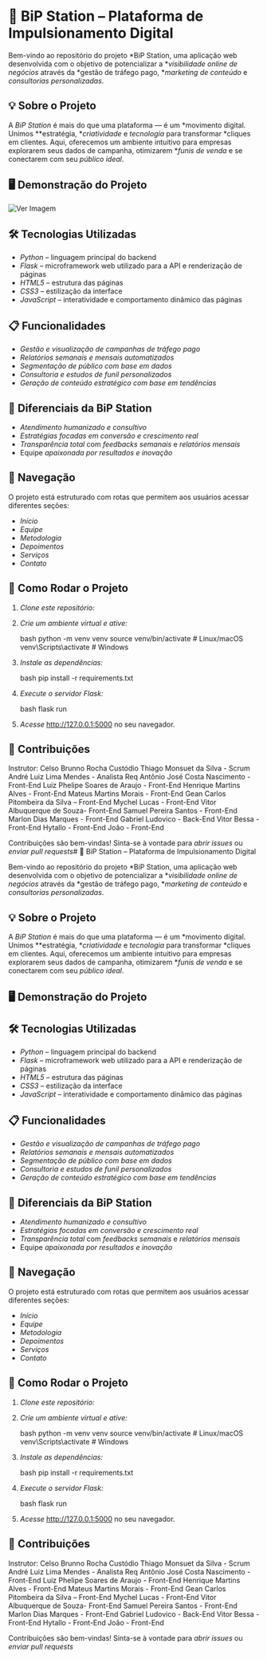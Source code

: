 # 🚀 BiP Station – Plataforma de Impulsionamento Digital

Bem-vindo ao repositório do projeto *BiP Station, uma aplicação web desenvolvida com o objetivo de potencializar a **visibilidade online de negócios* através da *gestão de tráfego pago, **marketing de conteúdo* e *consultorias personalizadas*.

## 💡 Sobre o Projeto

A *BiP Station* é mais do que uma plataforma — é um *movimento digital. Unimos **estratégia, **criatividade* e *tecnologia* para transformar *cliques em clientes. Aqui, oferecemos um ambiente intuitivo para empresas explorarem seus dados de campanha, otimizarem **funis de venda* e se conectarem com seu *público ideal*.

## 🖥️ Demonstração do Projeto

![Ver Imagem](bip_station/static/img/bip_station_template.jpeg)

## 🛠️ Tecnologias Utilizadas

- *Python* – linguagem principal do backend
- *Flask* – microframework web utilizado para a API e renderização de páginas
- *HTML5* – estrutura das páginas
- *CSS3* – estilização da interface
- *JavaScript* – interatividade e comportamento dinâmico das páginas

## 📋 Funcionalidades

- *Gestão e visualização de campanhas de tráfego pago*
- *Relatórios semanais e mensais automatizados*
- *Segmentação de público com base em dados*
- *Consultoria e estudos de funil personalizados*
- *Geração de conteúdo estratégico com base em tendências*

## 🧠 Diferenciais da BiP Station

- *Atendimento humanizado e consultivo*
- *Estratégias focadas em conversão e crescimento real*
- *Transparência total* com *feedbacks semanais* e *relatórios mensais*
- Equipe *apaixonada por resultados e inovação*

## 📍 Navegação

O projeto está estruturado com rotas que permitem aos usuários acessar diferentes seções:

- *Início*
- *Equipe*
- *Metodologia*
- *Depoimentos*
- *Serviços*
- *Contato*

## 🏁 Como Rodar o Projeto

1. *Clone este repositório:*

2. *Crie um ambiente virtual e ative:*

   bash
   python -m venv venv
   source venv/bin/activate  # Linux/macOS
   venv\Scripts\activate     # Windows
   

3. *Instale as dependências:*

   bash
   pip install -r requirements.txt
   

4. *Execute o servidor Flask:*

   bash
   flask run
   

5. *Acesse* http://127.0.0.1:5000 no seu navegador.

## 🤝 Contribuições

Instrutor: Celso Brunno Rocha Custódio
Thiago Monsuet da Silva - Scrum
André Luiz Lima Mendes - Analista Req
Antônio José Costa Nascimento - Front-End
Luiz Phelipe Soares de Araujo - Front-End
Henrique Martins Alves - Front-End
Mateus Martins Morais - Front-End
Gean Carlos Pitombeira da Silva – Front-End
Mychel Lucas - Front-End
Vitor Albuquerque de Souza- Front-End
Samuel Pereira Santos - Front-End
Marlon Dias Marques - Front-End
Gabriel Ludovico - Back-End
Vitor Bessa - Front-End
Hytallo - Front-End
João - Front-End





Contribuições são bem-vindas! Sinta-se à vontade para *abrir issues* ou *enviar pull requests*# 🚀 BiP Station – Plataforma de Impulsionamento Digital

Bem-vindo ao repositório do projeto *BiP Station, uma aplicação web desenvolvida com o objetivo de potencializar a **visibilidade online de negócios* através da *gestão de tráfego pago, **marketing de conteúdo* e *consultorias personalizadas*.

## 💡 Sobre o Projeto

A *BiP Station* é mais do que uma plataforma — é um *movimento digital. Unimos **estratégia, **criatividade* e *tecnologia* para transformar *cliques em clientes. Aqui, oferecemos um ambiente intuitivo para empresas explorarem seus dados de campanha, otimizarem **funis de venda* e se conectarem com seu *público ideal*.

## 🖥️ Demonstração do Projeto



## 🛠️ Tecnologias Utilizadas

- *Python* – linguagem principal do backend
- *Flask* – microframework web utilizado para a API e renderização de páginas
- *HTML5* – estrutura das páginas
- *CSS3* – estilização da interface
- *JavaScript* – interatividade e comportamento dinâmico das páginas

## 📋 Funcionalidades

- *Gestão e visualização de campanhas de tráfego pago*
- *Relatórios semanais e mensais automatizados*
- *Segmentação de público com base em dados*
- *Consultoria e estudos de funil personalizados*
- *Geração de conteúdo estratégico com base em tendências*

## 🧠 Diferenciais da BiP Station

- *Atendimento humanizado e consultivo*
- *Estratégias focadas em conversão e crescimento real*
- *Transparência total* com *feedbacks semanais* e *relatórios mensais*
- Equipe *apaixonada por resultados e inovação*

## 📍 Navegação

O projeto está estruturado com rotas que permitem aos usuários acessar diferentes seções:

- *Início*
- *Equipe*
- *Metodologia*
- *Depoimentos*
- *Serviços*
- *Contato*

## 🏁 Como Rodar o Projeto

1. *Clone este repositório:*

2. *Crie um ambiente virtual e ative:*

   bash
   python -m venv venv
   source venv/bin/activate  # Linux/macOS
   venv\Scripts\activate     # Windows
   

3. *Instale as dependências:*

   bash
   pip install -r requirements.txt
   

4. *Execute o servidor Flask:*

   bash
   flask run
   

5. *Acesse* http://127.0.0.1:5000 no seu navegador.

## 🤝 Contribuições

Instrutor: Celso Brunno Rocha Custódio
Thiago Monsuet da Silva - Scrum
André Luiz Lima Mendes - Analista Req
Antônio José Costa Nascimento - Front-End
Luiz Phelipe Soares de Araujo - Front-End
Henrique Martins Alves - Front-End
Mateus Martins Morais - Front-End
Gean Carlos Pitombeira da Silva – Front-End
Mychel Lucas - Front-End
Vitor Albuquerque de Souza- Front-End
Samuel Pereira Santos - Front-End
Marlon Dias Marques - Front-End
Gabriel Ludovico - Back-End
Vitor Bessa - Front-End
Hytallo - Front-End
João - Front-End





Contribuições são bem-vindas! Sinta-se à vontade para *abrir issues* ou *enviar pull requests*
